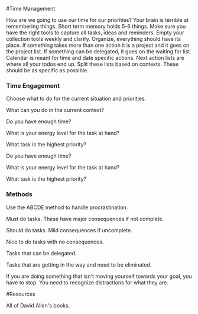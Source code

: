 #Time Management

How are we going to use our time for our priorities?
Your brain is terrible at remembering things. Short term memory holds 5-6 things.
Make sure you have the right tools to capture all tasks, ideas and reminders.
Empty your collection tools weekly and clarify.
Organize, everything should have its place.
If something takes more than one action it is a project and it goes on the project list.
If something can be delegated, it goes on the waiting for list.
Calendar is meant for time and date specific actions.
Next action lists are where all your todos end up. Split these lists based on contexts. These should be as specific as possible.

### Time Engagement

Choose what to do for the current situation and priorities.

What can you do in the current context?

Do you have enough time?

What is your energy level for the task at hand?

What task is the highest priority?

Do you have enough time?

What is your energy level for the task at hand?

What task is the highest priority?


### Methods
Use the ABCDE method to handle procrastination.

Must do tasks. These have major consequences if not complete.

Should do tasks. Mild consequences if uncomplete.

Nice to do tasks with no consequences.

Tasks that can be delegated.

Tasks that are getting in the way and need to be eliminated.

If you are doing something that isn't moving yourself towards your goal, you have to stop. You need to recognize distractions for what they are.


#Resources

All of David Allen's books. 